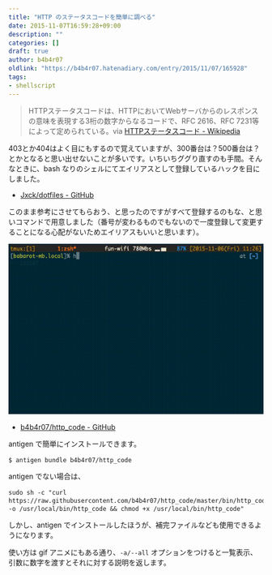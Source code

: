 ```yaml
---
title: "HTTP のステータスコードを簡単に調べる"
date: 2015-11-07T16:59:28+09:00
description: ""
categories: []
draft: true
author: b4b4r07
oldlink: "https://b4b4r07.hatenadiary.com/entry/2015/11/07/165928"
tags:
- shellscript
---
```


>HTTPステータスコードは、HTTPにおいてWebサーバからのレスポンスの意味を表現する3桁の数字からなるコードで、RFC 2616、RFC 7231等によって定められている。via [HTTPステータスコード - Wikipedia](https://ja.wikipedia.org/wiki/HTTPステータスコード)

403とか404はよく目にもするので覚えていますが、300番台は？500番台は？とかとなると思い出せないことが多いです。いちいちググり直すのも手間。そんなときに、bash なりのシェルにてエイリアスとして登録しているハックを目にしました。

- [Jxck/dotfiles - GitHub](https://github.com/Jxck/dotfiles/blob/51e2a584de551559d716333a53573d1cd32debdd/zsh/http_status.zsh)

このまま参考にさせてもらおう、と思ったのですがすべて登録するのもな、と思いコマンドで用意しました（番号が変わるものでもないので一度登録して変更することになる心配がないためエイリアスもいいと思います）。

[![](https://raw.githubusercontent.com/b4b4r07/screenshots/master/http_code/demo.gif)](https://github.com/b4b4r07/http_code)

- [b4b4r07/http_code - GitHub](https://github.com/b4b4r07/http_code)

antigen で簡単にインストールできます。

```console
$ antigen bundle b4b4r07/http_code
```

antigen でない場合は、

```console
sudo sh -c "curl https://raw.githubusercontent.com/b4b4r07/http_code/master/bin/http_code -o /usr/local/bin/http_code && chmod +x /usr/local/bin/http_code"
```

しかし、antigen でインストールしたほうが、補完ファイルなども使用できるようになります。

使い方は gif アニメにもある通り、`-a/--all` オプションをつけると一覧表示、引数に数字を渡すとそれに対する説明を返します。
